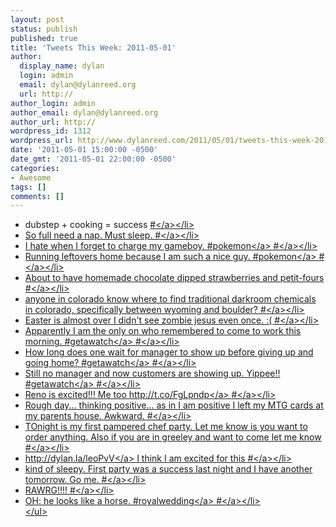 ```yaml
---
layout: post
status: publish
published: true
title: 'Tweets This Week: 2011-05-01'
author:
  display_name: dylan
  login: admin
  email: dylan@dylanreed.org
  url: http://
author_login: admin
author_email: dylan@dylanreed.org
author_url: http://
wordpress_id: 1312
wordpress_url: http://www.dylanreed.com/2011/05/01/tweets-this-week-2011-05-01/
date: '2011-05-01 15:00:00 -0500'
date_gmt: '2011-05-01 22:00:00 -0500'
categories:
- Awesome
tags: []
comments: []
---
```

<ul class="aktt_tweet_digest">
<li>dubstep + cooking = success <a href="http:&#47;&#47;twitter.com&#47;awesomeguy&#47;statuses&#47;62242187005542400" class="aktt_tweet_time">#<&#47;a><&#47;li>
<li>So full need a nap. Must sleep. <a href="http:&#47;&#47;twitter.com&#47;awesomeguy&#47;statuses&#47;62271903179616256" class="aktt_tweet_time">#<&#47;a><&#47;li>
<li>I hate when I forget to charge my gameboy. #<a href="http:&#47;&#47;search.twitter.com&#47;search?q=%23pokemon" class="aktt_hashtag">pokemon<&#47;a> <a href="http:&#47;&#47;twitter.com&#47;awesomeguy&#47;statuses&#47;62276993391132672" class="aktt_tweet_time">#<&#47;a><&#47;li>
<li>Running leftovers home because I am such a nice guy. #<a href="http:&#47;&#47;search.twitter.com&#47;search?q=%23pokemon" class="aktt_hashtag">pokemon<&#47;a> <a href="http:&#47;&#47;twitter.com&#47;awesomeguy&#47;statuses&#47;62279156616003585" class="aktt_tweet_time">#<&#47;a><&#47;li>
<li>About to have homemade chocolate dipped strawberries and petit-fours <a href="http:&#47;&#47;twitter.com&#47;awesomeguy&#47;statuses&#47;62291302452170753" class="aktt_tweet_time">#<&#47;a><&#47;li>
<li>anyone in colorado know where to find traditional darkroom chemicals in colorado, specifically between wyoming and boulder? <a href="http:&#47;&#47;twitter.com&#47;awesomeguy&#47;statuses&#47;62310729843343360" class="aktt_tweet_time">#<&#47;a><&#47;li>
<li>Easter is almost over I didn&#039;t see zombie jesus even once. :( <a href="http:&#47;&#47;twitter.com&#47;awesomeguy&#47;statuses&#47;62338296969302016" class="aktt_tweet_time">#<&#47;a><&#47;li>
<li>Apparently I am the only on who remembered to come to work this morning. #<a href="http:&#47;&#47;search.twitter.com&#47;search?q=%23getawatch" class="aktt_hashtag">getawatch<&#47;a> <a href="http:&#47;&#47;twitter.com&#47;awesomeguy&#47;statuses&#47;62504800083910657" class="aktt_tweet_time">#<&#47;a><&#47;li>
<li>How long does one wait for manager to show up before giving up and going home? #<a href="http:&#47;&#47;search.twitter.com&#47;search?q=%23getawatch" class="aktt_hashtag">getawatch<&#47;a> <a href="http:&#47;&#47;twitter.com&#47;awesomeguy&#47;statuses&#47;62509764558585857" class="aktt_tweet_time">#<&#47;a><&#47;li>
<li>Still no manager and now customers are showing up. Yippee!! #<a href="http:&#47;&#47;search.twitter.com&#47;search?q=%23getawatch" class="aktt_hashtag">getawatch<&#47;a> <a href="http:&#47;&#47;twitter.com&#47;awesomeguy&#47;statuses&#47;62519391320944640" class="aktt_tweet_time">#<&#47;a><&#47;li>
<li>Reno is excited!!! Me too <a href="http:&#47;&#47;t.co&#47;FgLpndp" rel="nofollow">http:&#47;&#47;t.co&#47;FgLpndp<&#47;a> <a href="http:&#47;&#47;twitter.com&#47;awesomeguy&#47;statuses&#47;63008128005967872" class="aktt_tweet_time">#<&#47;a><&#47;li>
<li>Rough day... thinking positive... as in I am positive I left my MTG cards at my parents house. Awkward. <a href="http:&#47;&#47;twitter.com&#47;awesomeguy&#47;statuses&#47;63711306997432321" class="aktt_tweet_time">#<&#47;a><&#47;li>
<li>TOnight is my first pampered chef party. Let me know is you want to order anything. Also if you are in greeley and want to come let me know <a href="http:&#47;&#47;twitter.com&#47;awesomeguy&#47;statuses&#47;63928596779114496" class="aktt_tweet_time">#<&#47;a><&#47;li>
<li><a href="http:&#47;&#47;dylan.la&#47;leoPvV" rel="nofollow">http:&#47;&#47;dylan.la&#47;leoPvV<&#47;a> I think I am excited for this <a href="http:&#47;&#47;twitter.com&#47;awesomeguy&#47;statuses&#47;63977924382035968" class="aktt_tweet_time">#<&#47;a><&#47;li>
<li>kind of sleepy. First party was a success last night and I have another tomorrow. Go me. <a href="http:&#47;&#47;twitter.com&#47;awesomeguy&#47;statuses&#47;64436363231113216" class="aktt_tweet_time">#<&#47;a><&#47;li>
<li>RAWRG!!!! <a href="http:&#47;&#47;twitter.com&#47;awesomeguy&#47;statuses&#47;64456531621576704" class="aktt_tweet_time">#<&#47;a><&#47;li>
<li>OH: he looks like a horse. #<a href="http:&#47;&#47;search.twitter.com&#47;search?q=%23royalwedding" class="aktt_hashtag">royalwedding<&#47;a> <a href="http:&#47;&#47;twitter.com&#47;awesomeguy&#47;statuses&#47;64472238337961984" class="aktt_tweet_time">#<&#47;a><&#47;li><br />
<&#47;ul></p>
